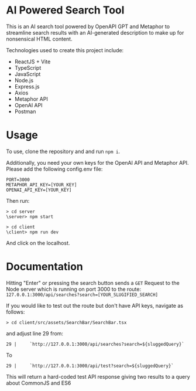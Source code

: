 # AI Powered Search Tool

This is an AI search tool powered by OpenAPI GPT and Metaphor to streamline search results with an AI-generated description to make up for nonsensical HTML content.

Technologies used to create this project include: 
* ReactJS + Vite
* TypeScript
* JavaScript
* Node.js
* Express.js
* Axios
* Metaphor API
* OpenAI API
* Postman

# Usage 

To use, clone the repository and and run ```npm i```.

Additionally, you need your own keys for the OpenAI API and Metaphor API. Please add the following config.env file:
```
PORT=3000
METAPHOR_API_KEY=[YOUR_KEY]
OPENAI_API_KEY=[YOUR_KEY]
```
Then run:
```
> cd server
\server> npm start
```
```
> cd client
\client> npm run dev
```
And click on the localhost.

# Documentation

Hitting "Enter" or pressing the search button sends a ```GET``` Request to the Node server which is running on port 3000 to the route:
```127.0.0.1:3000/api/searches?search=[YOUR_SLUGIFIED_SEARCH]```

If you would like to test out the route but don't have API keys, navigate as follows:
```
> cd client/src/assets/SearchBar/SearchBar.tsx
```
and adjust line 29 from:
```
29 |     `http://127.0.0.1:3000/api/searches?search=${sluggedQuery}`
```
To
```
29 |     `http://127.0.0.1:3000/api/test?search=${sluggedQuery}`
```
This will return a hard-coded test API response giving two results to a query about CommonJS and ES6
